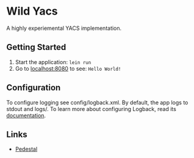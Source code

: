 # Wild Yacs

A highly experiemental YACS implementation.

## Getting Started

1. Start the application: `lein run`
2. Go to [localhost:8080](http://localhost:8080/) to see: `Hello World!`

## Configuration

To configure logging see config/logback.xml. By default, the app logs to stdout and logs/.
To learn more about configuring Logback, read its [documentation](http://logback.qos.ch/documentation.html).

## Links
* [Pedestal](https://github.com/pedestal/samples)
